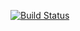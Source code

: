 [![Build Status](https://travis-ci.org/CandiceMS/registration_numbers-webapp.svg?branch=master)](https://travis-ci.org/CandiceMS/registration_numbers-webapp)
